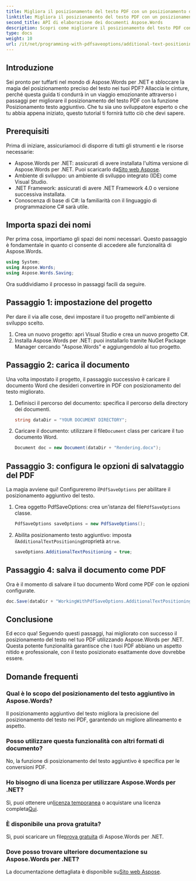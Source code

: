 ```yaml
---
title: Migliora il posizionamento del testo PDF con un posizionamento del testo aggiuntivo
linktitle: Migliora il posizionamento del testo PDF con un posizionamento del testo aggiuntivo
second_title: API di elaborazione dei documenti Aspose.Words
description: Scopri come migliorare il posizionamento del testo PDF con Aspose.Words per .NET in pochi semplici passaggi. Migliora l'aspetto del tuo documento.
type: docs
weight: 10
url: /it/net/programming-with-pdfsaveoptions/additional-text-positioning/
---
```

## Introduzione

Sei pronto per tuffarti nel mondo di Aspose.Words per .NET e sbloccare la magia del posizionamento preciso del testo nei tuoi PDF? Allaccia le cinture, perché questa guida ti condurrà in un viaggio emozionante attraverso i passaggi per migliorare il posizionamento del testo PDF con la funzione Posizionamento testo aggiuntivo. Che tu sia uno sviluppatore esperto o che tu abbia appena iniziato, questo tutorial ti fornirà tutto ciò che devi sapere.

## Prerequisiti

Prima di iniziare, assicuriamoci di disporre di tutti gli strumenti e le risorse necessarie:

-  Aspose.Words per .NET: assicurati di avere installata l'ultima versione di Aspose.Words per .NET. Puoi scaricarlo da[Sito web Aspose](https://releases.aspose.com/words/net/).
- Ambiente di sviluppo: un ambiente di sviluppo integrato (IDE) come Visual Studio.
- .NET Framework: assicurati di avere .NET Framework 4.0 o versione successiva installata.
- Conoscenza di base di C#: la familiarità con il linguaggio di programmazione C# sarà utile.

## Importa spazi dei nomi

Per prima cosa, importiamo gli spazi dei nomi necessari. Questo passaggio è fondamentale in quanto ci consente di accedere alle funzionalità di Aspose.Words.

```csharp
using System;
using Aspose.Words;
using Aspose.Words.Saving;
```

Ora suddividiamo il processo in passaggi facili da seguire.

## Passaggio 1: impostazione del progetto

Per dare il via alle cose, devi impostare il tuo progetto nell'ambiente di sviluppo scelto.

1. Crea un nuovo progetto: apri Visual Studio e crea un nuovo progetto C#.
2. Installa Aspose.Words per .NET: puoi installarlo tramite NuGet Package Manager cercando "Aspose.Words" e aggiungendolo al tuo progetto.

## Passaggio 2: carica il documento

Una volta impostato il progetto, il passaggio successivo è caricare il documento Word che desideri convertire in PDF con posizionamento del testo migliorato.

1. Definisci il percorso del documento: specifica il percorso della directory dei documenti.
    ```csharp
    string dataDir = "YOUR DOCUMENT DIRECTORY";
    ```
2.  Caricare il documento: utilizzare il file`Document` class per caricare il tuo documento Word.
    ```csharp
    Document doc = new Document(dataDir + "Rendering.docx");
    ```

## Passaggio 3: configura le opzioni di salvataggio del PDF

 La magia avviene qui! Configureremo il`PdfSaveOptions` per abilitare il posizionamento aggiuntivo del testo.

1.  Crea oggetto PdfSaveOptions: crea un'istanza del file`PdfSaveOptions` classe.
    ```csharp
    PdfSaveOptions saveOptions = new PdfSaveOptions();
    ```
2.  Abilita posizionamento testo aggiuntivo: imposta il`AdditionalTextPositioning`proprietà a`true`.
    ```csharp
    saveOptions.AdditionalTextPositioning = true;
    ```

## Passaggio 4: salva il documento come PDF

Ora è il momento di salvare il tuo documento Word come PDF con le opzioni configurate.

```csharp
doc.Save(dataDir + "WorkingWithPdfSaveOptions.AdditionalTextPositioning.pdf", saveOptions);
```

## Conclusione

Ed ecco qua! Seguendo questi passaggi, hai migliorato con successo il posizionamento del testo nel tuo PDF utilizzando Aspose.Words per .NET. Questa potente funzionalità garantisce che i tuoi PDF abbiano un aspetto nitido e professionale, con il testo posizionato esattamente dove dovrebbe essere.

## Domande frequenti

### Qual è lo scopo del posizionamento del testo aggiuntivo in Aspose.Words?
Il posizionamento aggiuntivo del testo migliora la precisione del posizionamento del testo nei PDF, garantendo un migliore allineamento e aspetto.

### Posso utilizzare questa funzionalità con altri formati di documento?
No, la funzione di posizionamento del testo aggiuntivo è specifica per le conversioni PDF.

### Ho bisogno di una licenza per utilizzare Aspose.Words per .NET?
 Sì, puoi ottenere un[licenza temporanea](https://purchase.aspose.com/temporary-license/) o acquistare una licenza completa[Qui](https://purchase.aspose.com/buy).

### È disponibile una prova gratuita?
 Sì, puoi scaricare un file[prova gratuita](https://releases.aspose.com/) di Aspose.Words per .NET.

### Dove posso trovare ulteriore documentazione su Aspose.Words per .NET?
 La documentazione dettagliata è disponibile su[Sito web Aspose](https://reference.aspose.com/words/net/).
